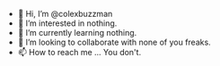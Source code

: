 - 👋 Hi, I’m @colexbuzzman
- 👀 I’m interested in nothing.
- 🌱 I’m currently learning nothing.
- 💞️ I’m looking to collaborate with none of you freaks.
- 📫 How to reach me ... You don't.

<!---
colexbuzzman/colexbuzzman is a ✨ special ✨ repository because its `README.md` (this file) appears on your GitHub profile.
You can click the Preview link to take a look at your changes.
--->
